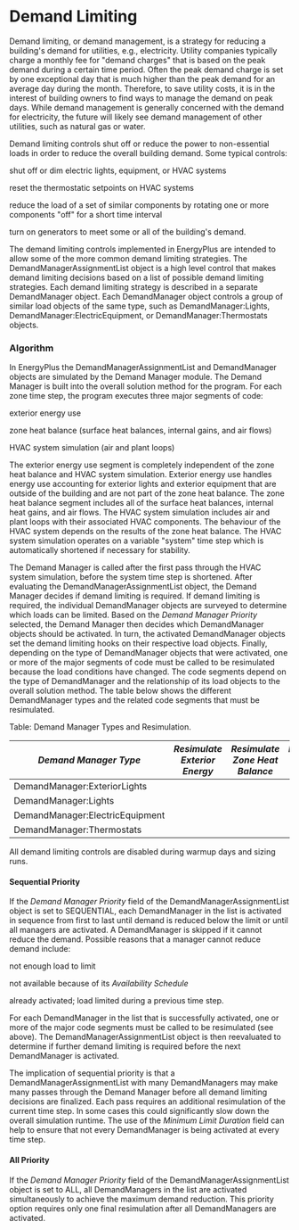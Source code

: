 # Demand Limiting

Demand limiting, or demand management, is a strategy for reducing a building's demand for utilities, e.g., electricity.  Utility companies typically charge a monthly fee for "demand charges" that is based on the peak demand during a certain time period.  Often the peak demand charge is set by one exceptional day that is much higher than the peak demand for an average day during the month.  Therefore, to save utility costs, it is in the interest of building owners to find ways to manage the demand on peak days.  While demand management is generally concerned with the demand for electricity, the future will likely see demand management of other utilities, such as natural gas or water.

Demand limiting controls shut off or reduce the power to non-essential loads in order to reduce the overall building demand.  Some typical controls:

shut off or dim electric lights, equipment, or HVAC systems

reset the thermostatic setpoints on HVAC systems

reduce the load of a set of similar components by rotating one or more components "off" for a short time interval

turn on generators to meet some or all of the building's demand.

The demand limiting controls implemented in EnergyPlus are intended to allow some of the more common demand limiting strategies.  The DemandManagerAssignmentList object is a high level control that makes demand limiting decisions based on a list of possible demand limiting strategies.  Each demand limiting strategy is described in a separate DemandManager object.  Each DemandManager object controls a group of similar load objects of the same type, such as DemandManager:Lights, DemandManager:ElectricEquipment, or DemandManager:Thermostats objects.

### Algorithm

In EnergyPlus the DemandManagerAssignmentList and DemandManager objects are simulated by the Demand Manager module.  The Demand Manager is built into the overall solution method for the program.  For each zone time step, the program executes three major segments of code:

exterior energy use

zone heat balance (surface heat balances, internal gains, and air flows)

HVAC system simulation (air and plant loops)

The exterior energy use segment is completely independent of the zone heat balance and HVAC system simulation.  Exterior energy use handles energy use accounting for exterior lights and exterior equipment that are outside of the building and are not part of the zone heat balance.  The zone heat balance segment includes all of the surface heat balances, internal heat gains, and air flows.  The HVAC system simulation includes air and plant loops with their associated HVAC components.  The behaviour of the HVAC system depends on the results of the zone heat balance.  The HVAC system simulation operates on a variable "system" time step which is automatically shortened if necessary for stability.

The Demand Manager is called after the first pass through the HVAC system simulation, before the system time step is shortened.  After evaluating the DemandManagerAssignmentList object, the Demand Manager decides if demand limiting is required.  If demand limiting is required, the individual DemandManager objects are surveyed to determine which loads can be limited.  Based on the *Demand Manager Priority* selected, the Demand Manager then decides which DemandManager objects should be activated.  In turn, the activated DemandManager objects set the demand limiting hooks on their respective load objects.  Finally, depending on the type of DemandManager objects that were activated, one or more of the major segments of code must be called to be resimulated because the load conditions have changed.  The code segments depend on the type of DemandManager and the relationship of its load objects to the overall solution method.  The table below shows the different DemandManager types and the related code segments that must be resimulated.

Table: Demand Manager Types and Resimulation.

*Demand Manager Type*|*Resimulate Exterior Energy*|*Resimulate Zone Heat Balance*|*Resimulate HVAC System*
----------------------------|-----------------------------------|-------------------------------------|-------------------------------
DemandManager:ExteriorLights|||
DemandManager:Lights|||
DemandManager:ElectricEquipment|||
DemandManager:Thermostats|||

All demand limiting controls are disabled during warmup days and sizing runs.

#### Sequential Priority

If the *Demand Manager Priority* field of the DemandManagerAssignmentList object is set to SEQUENTIAL, each DemandManager in the list is activated in sequence from first to last until demand is reduced below the limit or until all managers are activated.  A DemandManager is skipped if it cannot reduce the demand.  Possible reasons that a manager cannot reduce demand include:

not enough load to limit

not available because of its *Availability Schedule*

already activated; load limited during a previous time step.

For each DemandManager in the list that is successfully activated, one or more of the major code segments must be called to be resimulated (see above).  The DemandManagerAssignmentList object is then reevaluated to determine if further demand limiting is required before the next DemandManager is activated.

The implication of sequential priority is that a DemandManagerAssignmentList with many DemandManagers may make many passes through the Demand Manager before all demand limiting decisions are finalized.  Each pass requires an additional resimulation of the current time step.  In some cases this could significantly slow down the overall simulation runtime.  The use of the *Minimum Limit Duration* field can help to ensure that not every DemandManager is being activated at every time step.

#### All Priority

If the *Demand Manager Priority* field of the DemandManagerAssignmentList object is set to ALL, all DemandManagers in the list are activated simultaneously to achieve the maximum demand reduction.  This priority option requires only one final resimulation after all DemandManagers are activated.